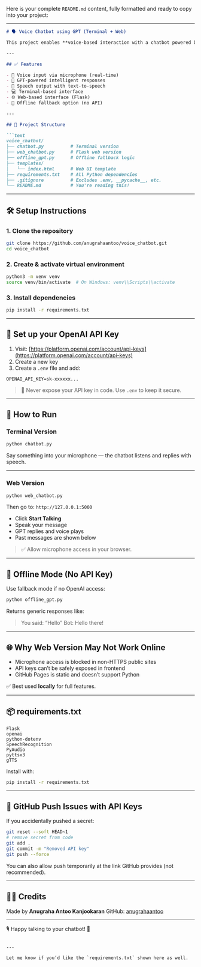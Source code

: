 Here is your complete `README.md` content, fully formatted and ready to copy into your project:

---

````markdown
# 🗣️ Voice Chatbot using GPT (Terminal + Web)

This project enables **voice-based interaction with a chatbot powered by OpenAI's GPT API**. You can run it either in the **terminal** or via a **Flask web interface**. It uses `speech_recognition` to capture voice input and `pyttsx3` or `gTTS` for speech output.

---

## ✅ Features

- 🎤 Voice input via microphone (real-time)
- 🤖 GPT-powered intelligent responses
- 🧏 Speech output with text-to-speech
- 💻 Terminal-based interface
- 🌐 Web-based interface (Flask)
- 📡 Offline fallback option (no API)

---

## 📁 Project Structure

```text
voice_chatbot/
├── chatbot.py          # Terminal version
├── web_chatbot.py      # Flask web version
├── offline_gpt.py      # Offline fallback logic
├── templates/
│   └── index.html      # Web UI template
├── requirements.txt    # All Python dependencies
├── .gitignore          # Excludes .env, __pycache__, etc.
└── README.md           # You're reading this!
````

---

## 🛠️ Setup Instructions

### 1. Clone the repository

```bash
git clone https://github.com/anugrahaantoo/voice_chatbot.git
cd voice_chatbot
```

### 2. Create & activate virtual environment

```bash
python3 -m venv venv
source venv/bin/activate  # On Windows: venv\\Scripts\\activate
```

### 3. Install dependencies

```bash
pip install -r requirements.txt
```

---

## 🔑 Set up your OpenAI API Key

1. Visit: [https://platform.openai.com/account/api-keys](https://platform.openai.com/account/api-keys)
2. Create a new key
3. Create a `.env` file and add:

```env
OPENAI_API_KEY=sk-xxxxxx...
```

> 🔐 Never expose your API key in code. Use `.env` to keep it secure.

---

## 🚀 How to Run

### Terminal Version

```bash
python chatbot.py
```

Say something into your microphone — the chatbot listens and replies with speech.

---

### Web Version

```bash
python web_chatbot.py
```

Then go to: `http://127.0.0.1:5000`

* Click **Start Talking**
* Speak your message
* GPT replies and voice plays
* Past messages are shown below

> ✅ Allow microphone access in your browser.

---

## 📴 Offline Mode (No API Key)

Use fallback mode if no OpenAI access:

```bash
python offline_gpt.py
```

Returns generic responses like:

> You said: “Hello”
> Bot: Hello there!

---

## 🌐 Why Web Version May Not Work Online

* Microphone access is blocked in non-HTTPS public sites
* API keys can’t be safely exposed in frontend
* GitHub Pages is static and doesn’t support Python

✅ Best used **locally** for full features.

---

## 📦 requirements.txt

```
Flask
openai
python-dotenv
SpeechRecognition
PyAudio
pyttsx3
gTTS
```

Install with:

```bash
pip install -r requirements.txt
```

---

## 🚫 GitHub Push Issues with API Keys

If you accidentally pushed a secret:

```bash
git reset --soft HEAD~1
# remove secret from code
git add .
git commit -m "Removed API key"
git push --force
```

You can also allow push temporarily at the link GitHub provides (not recommended).

---

## 🙋‍♀️ Credits

Made by **Anugraha Antoo Kanjookaran**
GitHub: [anugrahaantoo](https://github.com/anugrahaantoo)

---

🎙️ Happy talking to your chatbot! 🤖

```

---

Let me know if you’d like the `requirements.txt` shown here as well.
```
